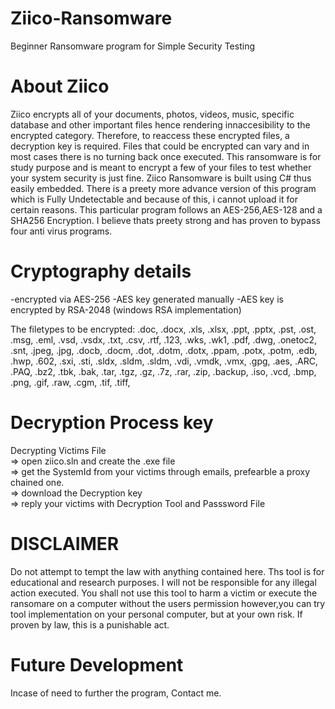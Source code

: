 # Ziico-Ransomware
Beginner Ransomware program for Simple Security Testing   

# About Ziico 
Ziico encrypts all of your documents, photos, videos, music, specific database and other important files hence rendering innaccesibility to the encrypted category.  Therefore, to reaccess these encrypted files, a decryption key is required. Files that could be encrypted can vary and in most cases there is no turning back once executed. This ransomware is for study purpose and is meant to encrypt a few of your files to test whether your system security is just fine.      Ziico Ransomware is built using C# thus easily embedded. There is a preety more advance version of this program which is Fully Undetectable and because of this, i cannot upload it for certain reasons. This particular program follows an AES-256,AES-128 and a SHA256 Encryption. I believe thats preety strong and has proven to bypass four anti virus programs.  

# Cryptography details 
-encrypted via AES-256 
-AES key generated manually 
-AES key is encrypted by RSA-2048 (windows RSA implementation)  

The filetypes to be encrypted:  .doc, .docx, .xls, .xlsx, .ppt, .pptx, .pst, .ost, .msg, .eml, .vsd, .vsdx, .txt, .csv, .rtf, .123, .wks, .wk1, .pdf, .dwg, .onetoc2, .snt,  .jpeg, .jpg, .docb, .docm, .dot, .dotm, .dotx, .ppam, .potx, .potm, .edb, .hwp, .602, .sxi, .sti, .sldx, .sldm, .sldm, .vdi, .vmdk, .vmx,  .gpg, .aes, .ARC, .PAQ, .bz2, .tbk, .bak, .tar, .tgz, .gz, .7z, .rar, .zip, .backup, .iso, .vcd, .bmp, .png, .gif, .raw, .cgm, .tif, .tiff,  

# Decryption Process key        
Decrypting Victims File             
=> open ziico.sln and create the .exe file             
=> get the SystemId from your victims through emails, prefearble a proxy chained one.            
=> download the Decryption key             
=> reply your victims with Decryption Tool and Passsword File             

# DISCLAIMER  
Do not attempt to tempt the law with anything contained here. Ths tool is for educational and research purposes. I will not be responsible for any illegal action executed. You shall not use this tool to harm a victim or  execute the ransomare on a computer without the users permission however,you can try tool implementation on your  personal computer, but at your own risk. If proven by law, this is a punishable act.       

# Future Development 
Incase of need to further the program, Contact me.
